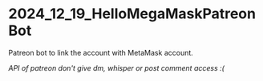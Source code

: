 # 2024_12_19_HelloMegaMaskPatreonBot
Patreon bot to link the account with MetaMask account.


_API of patreon don't give dm, whisper or post comment access :(_
